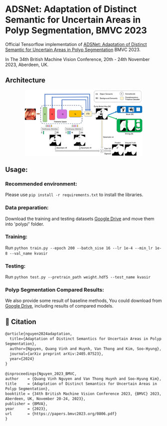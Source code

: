 # ADSNet: Adaptation of Distinct Semantic for Uncertain Areas in Polyp Segmentation, BMVC 2023 

Official Tensorflow implementation of [ADSNet: Adaptation of Distinct Semantic for Uncertain Areas in Polyp Segmentation](https://arxiv.org/pdf/2405.07523) BMVC 2023. 
 <br>

In The 34th British Machine Vision Conference, 20th - 24th November 2023, Aberdeen, UK.

## Architecture

<p align="center">
<img src="architecture.png" width=75% height=40% 
class="center">
</p>

## Usage:
### Recommended environment:
Please use ```pip install -r requirements.txt``` to install the libraries.

### Data preparation:
Download the training and testing datasets [Google Drive](https://drive.google.com/file/d/1pFxb9NbM8mj_rlSawTlcXG1OdVGAbRQC/view?usp=sharing) and move them into 'polyp/' folder.

### Training:
Run ```python train.py --epoch 200 --batch_sise 16 --lr 1e-4 --min_lr 1e-8 --val_name kvasir```

### Testing:
Run ```python test.py --pretrain_path weight.hdf5 --test_name kvasir```

### Polyp Segmentation Compared Results:
We also provide some result of baseline methods, You could download from [Google Drive](https://drive.google.com/file/d/1xvjRl70pZbOO6wI5p94CSpZK2RAUnUnx/view?usp=sharing), including results of compared models.

## :bookmark_tabs: Citation
```
@article{nguyen2024adaptation,
  title={Adaptation of Distinct Semantics for Uncertain Areas in Polyp Segmentation},
  author={Nguyen, Quang Vinh and Huynh, Van Thong and Kim, Soo-Hyung},
  journal={arXiv preprint arXiv:2405.07523},
  year={2024}
}

@inproceedings{Nguyen_2023_BMVC,
author    = {Quang Vinh Nguyen and Van Thong Huynh and Soo-Hyung Kim},
title     = {Adaptation of Distinct Semantics for Uncertain Areas in Polyp Segmentation},
booktitle = {34th British Machine Vision Conference 2023, {BMVC} 2023, Aberdeen, UK, November 20-24, 2023},
publisher = {BMVA},
year      = {2023},
url       = {https://papers.bmvc2023.org/0806.pdf}
}
```
